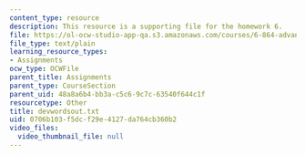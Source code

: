 ```yaml
---
content_type: resource
description: This resource is a supporting file for the homework 6.
file: https://ol-ocw-studio-app-qa.s3.amazonaws.com/courses/6-864-advanced-natural-language-processing-fall-2005/0706b103f5dcf29e4127da764cb360b2_devwordsout.txt
file_type: text/plain
learning_resource_types:
- Assignments
ocw_type: OCWFile
parent_title: Assignments
parent_type: CourseSection
parent_uid: 48a8a6b4-bb3a-c5c6-9c7c-63540f644c1f
resourcetype: Other
title: devwordsout.txt
uid: 0706b103-f5dc-f29e-4127-da764cb360b2
video_files:
  video_thumbnail_file: null
---
```

